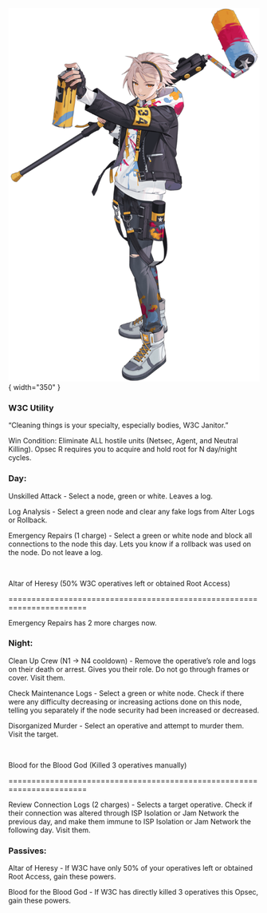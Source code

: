 ![w3cjanitor.png](Images/w3cjanitor.png){ width="350" }

### **W3C Utility**

“Cleaning things is your specialty, especially bodies, W3C Janitor.”

Win Condition: Eliminate ALL hostile units (Netsec, Agent, and Neutral Killing). Opsec R requires you to acquire and hold root for N day/night cycles.

### **Day:**

Unskilled Attack - Select a node, green or white. Leaves a log.

Log Analysis - Select a green node and clear any fake logs from Alter Logs or Rollback.

Emergency Repairs (1 charge) - Select a green or white node and block all connections to the node this day. Lets you know if a rollback was used on the node. Do not leave a log.

<br>

Altar of Heresy (50% W3C operatives left or obtained Root Access)

=======================================================================

Emergency Repairs has 2 more charges now.

### **Night:**

Clean Up Crew (N1 -> N4 cooldown) - Remove the operative’s role and logs on their death or arrest. Gives you their role. Do not go through frames or cover. Visit them.

Check Maintenance Logs - Select a green or white node. Check if there were any difficulty decreasing or increasing actions done on this node, telling you separately if the node security had been increased or decreased.

Disorganized Murder - Select an operative and attempt to murder them. Visit the target.

<br>

Blood for the Blood God (Killed 3 operatives manually)

=======================================================================

Review Connection Logs (2 charges) - Selects a target operative. Check if their connection was altered through ISP Isolation or Jam Network the previous day, and make them immune to ISP Isolation or Jam Network the following day. Visit them.

### **Passives:**

Altar of Heresy - If W3C have only 50% of your operatives left or obtained Root Access, gain these powers.

Blood for the Blood God - If W3C has directly killed 3 operatives this Opsec, gain these powers.